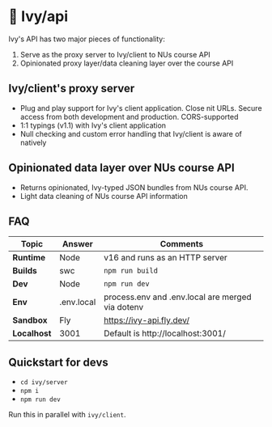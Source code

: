 # 💾 Ivy/api

Ivy's API has two major pieces of functionality:

1. Serve as the proxy server to Ivy/client to NUs course API
2. Opinionated proxy layer/data cleaning layer over the course API

## Ivy/client's proxy server

- Plug and play support for Ivy's client application. Close nit URLs. Secure access from both development and production. CORS-supported
- 1:1 typings (v1.1) with Ivy's client application
- Null checking and custom error handling that Ivy/client is aware of natively

## Opinionated data layer over NUs course API

- Returns opinionated, Ivy-typed JSON bundles from NUs course API.
- Light data cleaning of NUs course API information

## FAQ

| Topic         | Answer     | Comments                                         |
| ------------- | ---------- | ------------------------------------------------ |
| **Runtime**   | Node       | v16 and runs as an HTTP server                   |
| **Builds**    | swc        | `npm run build`                                  |
| **Dev**       | Node       | `npm run dev`                                    |
| **Env**       | .env.local | process.env and .env.local are merged via dotenv |
| **Sandbox**   | Fly        | https://ivy-api.fly.dev/                         |
| **Localhost** | 3001       | Default is http://localhost:3001/                |

## Quickstart for devs

- `cd ivy/server`
- `npm i`
- `npm run dev`

Run this in parallel with `ivy/client`.